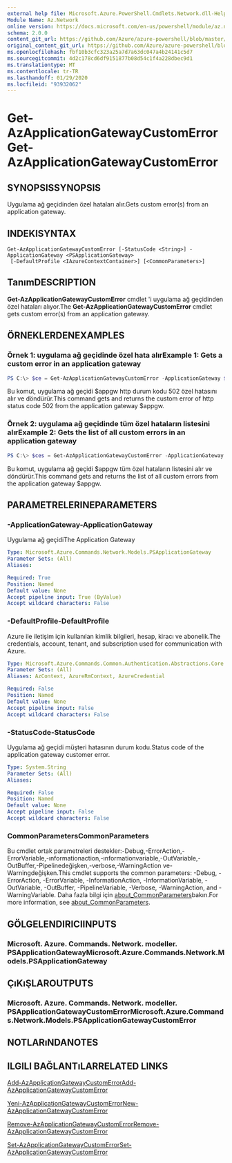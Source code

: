 ```yaml
---
external help file: Microsoft.Azure.PowerShell.Cmdlets.Network.dll-Help.xml
Module Name: Az.Network
online version: https://docs.microsoft.com/en-us/powershell/module/az.network/get-azapplicationgatewaycustomerror
schema: 2.0.0
content_git_url: https://github.com/Azure/azure-powershell/blob/master/src/Network/Network/help/Get-AzApplicationGatewayCustomError.md
original_content_git_url: https://github.com/Azure/azure-powershell/blob/master/src/Network/Network/help/Get-AzApplicationGatewayCustomError.md
ms.openlocfilehash: fbf10b3cfc323a25a7d7a63dc047a4b24141c5d7
ms.sourcegitcommit: 4d2c178cd6df9151877b08d54c1f4a228dbec9d1
ms.translationtype: MT
ms.contentlocale: tr-TR
ms.lasthandoff: 01/29/2020
ms.locfileid: "93932062"
---
```

# <span data-ttu-id="9e9e0-101">Get-AzApplicationGatewayCustomError</span><span class="sxs-lookup"><span data-stu-id="9e9e0-101">Get-AzApplicationGatewayCustomError</span></span>

## <span data-ttu-id="9e9e0-102">SYNOPSIS</span><span class="sxs-lookup"><span data-stu-id="9e9e0-102">SYNOPSIS</span></span>
<span data-ttu-id="9e9e0-103">Uygulama ağ geçidinden özel hataları alır.</span><span class="sxs-lookup"><span data-stu-id="9e9e0-103">Gets custom error(s) from an application gateway.</span></span>

## <span data-ttu-id="9e9e0-104">INDEKI</span><span class="sxs-lookup"><span data-stu-id="9e9e0-104">SYNTAX</span></span>

```
Get-AzApplicationGatewayCustomError [-StatusCode <String>] -ApplicationGateway <PSApplicationGateway>
 [-DefaultProfile <IAzureContextContainer>] [<CommonParameters>]
```

## <span data-ttu-id="9e9e0-105">Tanım</span><span class="sxs-lookup"><span data-stu-id="9e9e0-105">DESCRIPTION</span></span>
<span data-ttu-id="9e9e0-106">**Get-AzApplicationGatewayCustomError** cmdlet 'i uygulama ağ geçidinden özel hataları alıyor.</span><span class="sxs-lookup"><span data-stu-id="9e9e0-106">The **Get-AzApplicationGatewayCustomError** cmdlet gets custom error(s) from an application gateway.</span></span>

## <span data-ttu-id="9e9e0-107">ÖRNEKLERDEN</span><span class="sxs-lookup"><span data-stu-id="9e9e0-107">EXAMPLES</span></span>

### <span data-ttu-id="9e9e0-108">Örnek 1: uygulama ağ geçidinde özel hata alır</span><span class="sxs-lookup"><span data-stu-id="9e9e0-108">Example 1: Gets a custom error in an application gateway</span></span>
```powershell
PS C:\> $ce = Get-AzApplicationGatewayCustomError -ApplicationGateway $appgw -StatusCode HttpStatus502
```

<span data-ttu-id="9e9e0-109">Bu komut, uygulama ağ geçidi $appgw http durum kodu 502 özel hatasını alır ve döndürür.</span><span class="sxs-lookup"><span data-stu-id="9e9e0-109">This command gets and returns the custom error of http status code 502 from the application gateway $appgw.</span></span>

### <span data-ttu-id="9e9e0-110">Örnek 2: uygulama ağ geçidinde tüm özel hataların listesini alır</span><span class="sxs-lookup"><span data-stu-id="9e9e0-110">Example 2: Gets the list of all custom errors in an application gateway</span></span>
```powershell
PS C:\> $ces = Get-AzApplicationGatewayCustomError -ApplicationGateway $appgw
```

<span data-ttu-id="9e9e0-111">Bu komut, uygulama ağ geçidi $appgw tüm özel hataların listesini alır ve döndürür.</span><span class="sxs-lookup"><span data-stu-id="9e9e0-111">This command gets and returns the list of all custom errors from the application gateway $appgw.</span></span>

## <span data-ttu-id="9e9e0-112">PARAMETRELERINE</span><span class="sxs-lookup"><span data-stu-id="9e9e0-112">PARAMETERS</span></span>

### <span data-ttu-id="9e9e0-113">-ApplicationGateway</span><span class="sxs-lookup"><span data-stu-id="9e9e0-113">-ApplicationGateway</span></span>
<span data-ttu-id="9e9e0-114">Uygulama ağ geçidi</span><span class="sxs-lookup"><span data-stu-id="9e9e0-114">The Application Gateway</span></span>

```yaml
Type: Microsoft.Azure.Commands.Network.Models.PSApplicationGateway
Parameter Sets: (All)
Aliases:

Required: True
Position: Named
Default value: None
Accept pipeline input: True (ByValue)
Accept wildcard characters: False
```

### <span data-ttu-id="9e9e0-115">-DefaultProfile</span><span class="sxs-lookup"><span data-stu-id="9e9e0-115">-DefaultProfile</span></span>
<span data-ttu-id="9e9e0-116">Azure ile iletişim için kullanılan kimlik bilgileri, hesap, kiracı ve abonelik.</span><span class="sxs-lookup"><span data-stu-id="9e9e0-116">The credentials, account, tenant, and subscription used for communication with Azure.</span></span>

```yaml
Type: Microsoft.Azure.Commands.Common.Authentication.Abstractions.Core.IAzureContextContainer
Parameter Sets: (All)
Aliases: AzContext, AzureRmContext, AzureCredential

Required: False
Position: Named
Default value: None
Accept pipeline input: False
Accept wildcard characters: False
```

### <span data-ttu-id="9e9e0-117">-StatusCode</span><span class="sxs-lookup"><span data-stu-id="9e9e0-117">-StatusCode</span></span>
<span data-ttu-id="9e9e0-118">Uygulama ağ geçidi müşteri hatasının durum kodu.</span><span class="sxs-lookup"><span data-stu-id="9e9e0-118">Status code of the application gateway customer error.</span></span>

```yaml
Type: System.String
Parameter Sets: (All)
Aliases:

Required: False
Position: Named
Default value: None
Accept pipeline input: False
Accept wildcard characters: False
```

### <span data-ttu-id="9e9e0-119">CommonParameters</span><span class="sxs-lookup"><span data-stu-id="9e9e0-119">CommonParameters</span></span>
<span data-ttu-id="9e9e0-120">Bu cmdlet ortak parametreleri destekler:-Debug,-ErrorAction,-ErrorVariable,-ınformationaction,-ınformationvariable,-OutVariable,-OutBuffer,-Pipelinedeğişken,-verbose,-WarningAction ve-Warningdeğişken.</span><span class="sxs-lookup"><span data-stu-id="9e9e0-120">This cmdlet supports the common parameters: -Debug, -ErrorAction, -ErrorVariable, -InformationAction, -InformationVariable, -OutVariable, -OutBuffer, -PipelineVariable, -Verbose, -WarningAction, and -WarningVariable.</span></span> <span data-ttu-id="9e9e0-121">Daha fazla bilgi için [about_CommonParameters](https://go.microsoft.com/fwlink/?LinkID=113216)bakın.</span><span class="sxs-lookup"><span data-stu-id="9e9e0-121">For more information, see [about_CommonParameters](https://go.microsoft.com/fwlink/?LinkID=113216).</span></span>

## <span data-ttu-id="9e9e0-122">GÖLGELENDIRICI</span><span class="sxs-lookup"><span data-stu-id="9e9e0-122">INPUTS</span></span>

### <span data-ttu-id="9e9e0-123">Microsoft. Azure. Commands. Network. modeller. PSApplicationGateway</span><span class="sxs-lookup"><span data-stu-id="9e9e0-123">Microsoft.Azure.Commands.Network.Models.PSApplicationGateway</span></span>

## <span data-ttu-id="9e9e0-124">ÇıKıŞLAR</span><span class="sxs-lookup"><span data-stu-id="9e9e0-124">OUTPUTS</span></span>

### <span data-ttu-id="9e9e0-125">Microsoft. Azure. Commands. Network. modeller. PSApplicationGatewayCustomError</span><span class="sxs-lookup"><span data-stu-id="9e9e0-125">Microsoft.Azure.Commands.Network.Models.PSApplicationGatewayCustomError</span></span>

## <span data-ttu-id="9e9e0-126">NOTLARıNDA</span><span class="sxs-lookup"><span data-stu-id="9e9e0-126">NOTES</span></span>

## <span data-ttu-id="9e9e0-127">ILGILI BAĞLANTıLAR</span><span class="sxs-lookup"><span data-stu-id="9e9e0-127">RELATED LINKS</span></span>

[<span data-ttu-id="9e9e0-128">Add-AzApplicationGatewayCustomError</span><span class="sxs-lookup"><span data-stu-id="9e9e0-128">Add-AzApplicationGatewayCustomError</span></span>](./Add-AzApplicationGatewayCustomError.md)

[<span data-ttu-id="9e9e0-129">Yeni-AzApplicationGatewayCustomError</span><span class="sxs-lookup"><span data-stu-id="9e9e0-129">New-AzApplicationGatewayCustomError</span></span>](./New-AzApplicationGatewayCustomError.md)

[<span data-ttu-id="9e9e0-130">Remove-AzApplicationGatewayCustomError</span><span class="sxs-lookup"><span data-stu-id="9e9e0-130">Remove-AzApplicationGatewayCustomError</span></span>](./Remove-AzApplicationGatewayCustomError.md)

[<span data-ttu-id="9e9e0-131">Set-AzApplicationGatewayCustomError</span><span class="sxs-lookup"><span data-stu-id="9e9e0-131">Set-AzApplicationGatewayCustomError</span></span>](./Set-AzApplicationGatewayCustomError.md)
